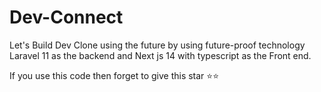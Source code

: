 # Dev-Connect


Let's Build Dev Clone using the future by using future-proof technology Laravel 11 as the backend and Next js 14 with typescript as the Front end.


If you use this code then forget to give this star ⭐️⭐️
